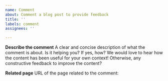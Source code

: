 ```yaml
---
name: Comment
about: Comment a blog post to provide feedback
title: ''
labels: comment
assignees: ''

---
```


**Describe the comment**
A clear and concise description of what the comment is about. Is it helping you? If yes, how? We would love to hear how the content has been useful for your own context! Otherwise, any constructive feedback to improve the content?

**Related page**
URL of the page related to the comment:
